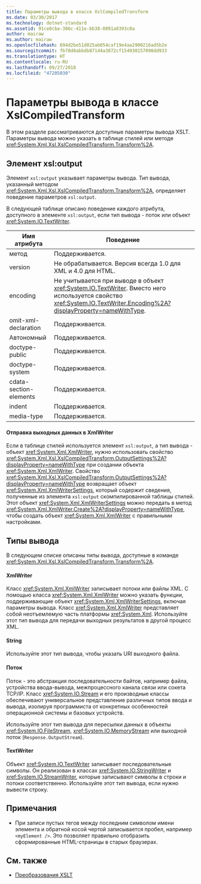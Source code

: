 ```yaml
---
title: Параметры вывода в классе XslCompiledTransform
ms.date: 03/30/2017
ms.technology: dotnet-standard
ms.assetid: 91ce8cba-386c-411e-bb38-0891a0393c0a
author: mairaw
ms.author: mairaw
ms.openlocfilehash: 694d2be51d025ab054caf19e4aa2900216ad5b2e
ms.sourcegitcommit: fb78d8abbdb87144a3872cf154930157090dd933
ms.translationtype: HT
ms.contentlocale: ru-RU
ms.lasthandoff: 09/27/2018
ms.locfileid: "47205030"
---
```

# <a name="output-options-on-the-xslcompiledtransform-class"></a>Параметры вывода в классе XslCompiledTransform
В этом разделе рассматриваются доступные параметры вывода XSLT. Параметры вывода можно указать в таблице стилей или методе <xref:System.Xml.Xsl.XslCompiledTransform.Transform%2A>.  
  
## <a name="xsloutput-element"></a>Элемент xsl:output  
 Элемент `xsl:output` указывает параметры вывода. Тип вывода, указанный методом <xref:System.Xml.Xsl.XslCompiledTransform.Transform%2A>, определяет поведение параметров `xsl:output`.  
  
 В следующей таблице описано поведение каждого атрибута, доступного в элементе `xsl:output`, если тип вывода - поток или объект <xref:System.IO.TextWriter>.  
  
|Имя атрибута|Поведение|  
|--------------------|--------------|  
|метод|Поддерживается.|  
|version|Не обрабатывается. Версия всегда 1.0 для XML и 4.0 для HTML.|  
|encoding|Не учитывается при выводе в объект <xref:System.IO.TextWriter>. Вместо него используется свойство <xref:System.IO.TextWriter.Encoding%2A?displayProperty=nameWithType>.|  
|omit-xml-declaration|Поддерживается.|  
|Автономный|Поддерживается.|  
|doctype-public|Поддерживается.|  
|doctype-system|Поддерживается.|  
|cdata-section-elements|Поддерживается.|  
|indent|Поддерживается.|  
|media-type|Поддерживается.|  
  
#### <a name="sending-output-to-an-xmlwriter"></a>Отправка выходных данных в XmlWriter  
 Если в таблице стилей используется элемент `xsl:output`, а тип вывода - объект <xref:System.Xml.XmlWriter>, нужно использовать свойство <xref:System.Xml.Xsl.XslCompiledTransform.OutputSettings%2A?displayProperty=nameWithType> при создании объекта <xref:System.Xml.XmlWriter>. Свойство <xref:System.Xml.Xsl.XslCompiledTransform.OutputSettings%2A?displayProperty=nameWithType> возвращает объект <xref:System.Xml.XmlWriterSettings>, который содержит сведения, полученные из элемента `xsl:output` скомпилированной таблицы стилей. Этот объект <xref:System.Xml.XmlWriterSettings> можно передать в метод <xref:System.Xml.XmlWriter.Create%2A?displayProperty=nameWithType>, чтобы создать объект <xref:System.Xml.XmlWriter> с правильными настройками.  
  
## <a name="output-types"></a>Типы вывода  
 В следующем списке описаны типы вывода, доступные в команде <xref:System.Xml.Xsl.XslCompiledTransform.Transform%2A>.  
  
#### <a name="xmlwriter"></a>XmlWriter  
 Класс <xref:System.Xml.XmlWriter> записывает потоки или файлы XML. С помощью класса <xref:System.Xml.XmlWriter> можно указать функции, поддерживающие объект <xref:System.Xml.XmlWriterSettings>, включая параметры вывода. Класс <xref:System.Xml.XmlWriter> представляет собой неотъемлемую часть платформы <xref:System.Xml>. Используйте этот тип вывода для передачи выходных результатов в другой процесс XML.  
  
#### <a name="string"></a>String  
 Используйте этот тип вывода, чтобы указать URI выходного файла.  
  
#### <a name="stream"></a>Поток  
 Поток - это абстракция последовательности байтов, например файла, устройства ввода-вывода, межпроцессного канала связи или сокета TCP/IP. Класс <xref:System.IO.Stream> и его производные классы обеспечивают универсальное представление различных типов ввода и вывода, изолируя программиста от конкретных особенностей операционной системы и базовых устройств.  
  
 Используйте этот тип вывода для пересылки данных в объекты <xref:System.IO.FileStream>, <xref:System.IO.MemoryStream> или выходной поток (`Response.OutputStream`).  
  
#### <a name="textwriter"></a>TextWriter  
 Объект <xref:System.IO.TextWriter> записывает последовательные символы. Он реализован в классах <xref:System.IO.StringWriter> и <xref:System.IO.StreamWriter>, которые записывают символы в строки и потоки соответственно. Используйте этот тип вывода, если нужно вывести строку.  
  
## <a name="notes"></a>Примечания  
  
-   При записи пустых тегов между последним символом имени элемента и обратной косой чертой записывается пробел, например `<myElement />`. Это позволяет правильно отобразить сформированные HTML-страницы в старых браузерах.  
  
## <a name="see-also"></a>См. также

- [Преобразования XSLT](../../../../docs/standard/data/xml/xslt-transformations.md)
